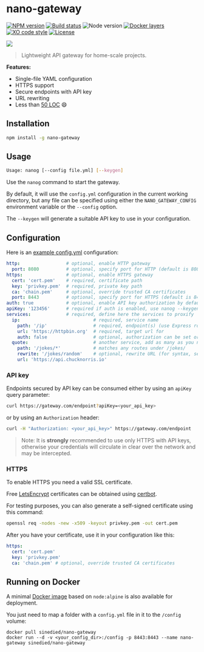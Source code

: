 # nano-gateway

[![NPM version](https://img.shields.io/npm/v/nano-gateway.svg)](https://www.npmjs.com/package/nano-gateway)
[![Build status](https://github.com/sinedied/nano-gateway/workflows/build/badge.svg)](https://github.com/sinedied/nano-gateway/actions)
![Node version](https://img.shields.io/badge/node-%3E%3D14.0.0-brightgreen.svg)
[![Docker layers](https://images.microbadger.com/badges/image/sinedied/nano-gateway.svg)](https://microbadger.com/images/sinedied/nano-gateway)
[![XO code style](https://img.shields.io/badge/code_style-XO-5ed9c7.svg)](https://github.com/sindresorhus/xo)
[![License](https://img.shields.io/badge/license-MIT-blue.svg)](LICENSE)

![](https://user-images.githubusercontent.com/593151/34394053-379cfa3c-eb57-11e7-855d-ef15cc5d3bcb.png)

> Lightweight API gateway for home-scale projects.

**Features:**
- Single-file YAML configuration
- HTTPS support
- Secure endpoints with API key
- URL rewriting
- Less than [50 LOC](index.js) :smile:

## Installation

```bash
npm install -g nano-gateway
```

## Usage
```sh
Usage: nanog [--config file.yml] [--keygen]
```

Use the `nanog` command to start the gateway.

By default, it will use the `config.yml` configuration in the current working directory, but any file can be specified
using either the `NANO_GATEWAY_CONFIG` environment variable or the `--config` option.

The `--keygen` will generate a suitable API key to use in your configuration.

## Configuration

Here is an [example config.yml](config.yml) configuration:

```yaml
http:                 # optional, enable HTTP gateway
  port: 8080          # optional, specify port for HTTP (default is 8080)
https:                # optional, enable HTTPS gateway
  cert: 'cert.pem'    # required, certificate path
  key: 'privkey.pem'  # required, private key path
  ca: 'chain.pem'     # optional, override trusted CA certificates
  port: 8443          # optional, specify port for HTTPS (default is 8443)
auth: true            # optional, enable API key authorization by default for all services
apiKey: '123456'      # required if auth is enabled, use nanog --keygen to generate a new key
services:             # required, define here the services to proxify
  ip:                           # required, service name
    path: '/ip'                 # required, endpoint(s) (use Express route syntax, see npmjs.com/path-to-regexp)
    url: 'https://httpbin.org'  # required, target url for
    auth: false                 # optional, authorization can be set or overriden by service
  quote:                        # another service, add as many as you need
    path: '/jokes/*'            # matches any routes under /jokes/
    rewrite: '/jokes/random'    # optional, rewrite URL (for syntax, see npmjs.com/express-urlrewrite)
    url: 'https://api.chucknorris.io'
```

### API key

Endpoints secured by API key can be consumed either by using an `apiKey` query parameter:
```sh
curl https://gateway.com/endpoint?apiKey=<your_api_key>
```
or by using an `Authorization` header:
```sh
curl -H "Authorization: <your_api_key>" https://gateway.com/endpoint
```

> Note: It is **strongly** recommended to use only HTTPS with API keys, otherwise your credentials will circulate in
> clear over the network and may be intercepted.

### HTTPS

To enable HTTPS you need a valid SSL certificate.

Free [LetsEncrypt](https://letsencrypt.org) certificates can be obtained using [certbot](https://certbot.eff.org).

For testing purposes, you can also generate a self-signed certificate using this command:
```sh
openssl req -nodes -new -x509 -keyout privkey.pem -out cert.pem
```

After you have your certificate, use it in your configuration like this:
```yaml
https:
  cert: 'cert.pem'
  key: 'privkey.pem'
  ca: 'chain.pem' # optional, override trusted CA certificates
```

## Running on Docker

A minimal [Docker image](https://hub.docker.com/r/sinedied/nano-gateway/) based on `node:alpine` is also available
for deployment.

You just need to map a folder with a `config.yml` file in it to the `/config` volume:
```
docker pull sinedied/nano-gateway
docker run --d -v <your_config_dir>:/config -p 8443:8443 --name nano-gateway sinedied/nano-gateway
```
